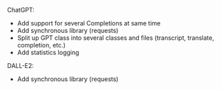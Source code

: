 ChatGPT:
- Add support for several Completions at same time
- Add synchronous library (requests)
- Split up GPT class into several classes and files (transcript, translate, completion, etc.)
- Add statistics logging 

DALL-E2:
- Add synchronous library (requests)
